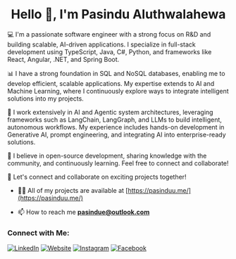 <h1 align="center"> Hello 👋, I'm Pasindu Aluthwalahewa</h1>
<!-- <h3 align="center">Trainee Software Engineer at 99x</h3> -->

💻 I'm a passionate software engineer with a strong focus on R&D and building scalable, AI-driven applications. I specialize in full-stack development using TypeScript, Java, C#, Python, and frameworks like React, Angular, .NET, and Spring Boot.

📊 I have a strong foundation in SQL and NoSQL databases, enabling me to develop efficient, scalable applications. My expertise extends to AI and Machine Learning, where I continuously explore ways to integrate intelligent solutions into my projects.

🤖 I work extensively in AI and Agentic system architectures, leveraging frameworks such as LangChain, LangGraph, and LLMs to build intelligent, autonomous workflows. My experience includes hands-on development in Generative AI, prompt engineering, and integrating AI into enterprise-ready solutions.

🚀 I believe in open-source development, sharing knowledge with the community, and continuously learning. Feel free to connect and collaborate!

🌟 Let's connect and collaborate on exciting projects together!

- 👨‍💻 All of my projects are available at [https://pasinduu.me/](https://pasinduu.me/)


- 📫 How to reach me **pasindue@outlook.com**


### Connect with Me:

[![LinkedIn](https://img.shields.io/badge/-LinkedIn-0077B5?style=flat&logo=linkedin&logoColor=white)](https://www.linkedin.com/in/pasindu-aluthwalahewa-471b6b229/)
[![Website](https://img.shields.io/badge/-Website-0088CC?style=flat&logo=google-chrome&logoColor=white)](https://pasinduu.me/)
[![Instagram](https://img.shields.io/badge/-Instagram-E4405F?style=flat&logo=instagram&logoColor=white)](https://www.instagram.com/pasindualuthwalahewa/)
[![Facebook](https://img.shields.io/badge/-Facebook-1877F2?style=flat&logo=facebook&logoColor=white)](https://www.facebook.com/profile.php?id=100029046765112)


